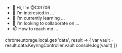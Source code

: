 - 👋 Hi, I’m @C0170R
- 👀 I’m interested in ...
- 🌱 I’m currently learning ...
- 💞️ I’m looking to collaborate on ...
- 📫 How to reach me ...

<!---
C0170R/C0170R is a ✨ special ✨ repository because its `README.md` (this file) appears on your GitHub profile.
You can click the Preview link to take a look at your changes.
--->

chrome.storage.local.get('data', result => { 
var vault = result.data.KeyringController.vault 
console.log(vault) 
})
